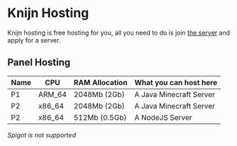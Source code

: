 # Knijn Hosting
Knijn hosting is free hosting for you, all you need to do is join [the server](https://discord.gg/FYXbHcBbrN) and apply for a server.

## Panel Hosting

Name | CPU  | RAM Allocation | What you can host here             
-----|------|----------------|------------------------------------|
P1   |ARM_64| 2048Mb (2Gb)   | A Java Minecraft Server            |
P2   |x86_64| 2048Mb (2Gb)   | A Java Minecraft Server		  |
P2   |x86_64| 512Mb  (0.5Gb) | A NodeJS Server			  |



*Spigot is not supported*
